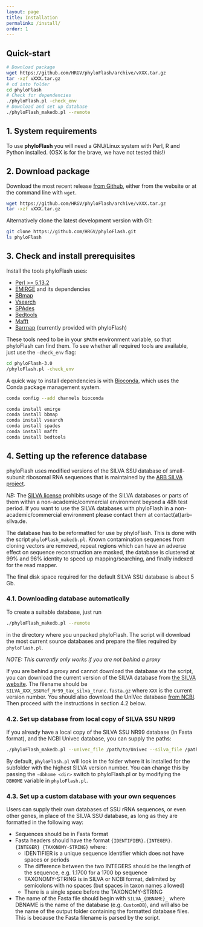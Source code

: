 ```yaml
---
layout: page
title: Installation
permalink: /install/
order: 1
---
```


## Quick-start

```bash
# Download package
wget https://github.com/HRGV/phyloFlash/archive/vXXX.tar.gz  
tar -xzf vXXX.tar.gz
# cd into folder
cd phyloFlash
# Check for dependencies
./phyloFlash.pl -check_env
# Download and set up database
./phyloFlash_makedb.pl --remote
```

## 1. System requirements

To use **phyloFlash** you will need a GNU/Linux system with Perl, R and
Python installed. (OSX is for the brave, we have not tested this!)

## 2. Download package

Download the most recent release [from Github](https://github.com/HRGV/phyloFlash/releases), either from the website or at the command line with `wget`.

```bash
wget https://github.com/HRGV/phyloFlash/archive/vXXX.tar.gz  
tar -xzf vXXX.tar.gz
```

Alternatively clone the latest development version with Git:

```bash
git clone https://github.com/HRGV/phyloFlash.git
ls phyloFlash
```

## 3. Check and install prerequisites

Install the tools phyloFlash uses:

 - [Perl >= 5.13.2](http://www.perl.org/get.html)
 - [EMIRGE](https://github.com/csmiller/EMIRGE) and its dependencies
 - [BBmap](http://sourceforge.net/projects/bbmap/)
 - [Vsearch](https://github.com/torognes/vsearch)
 - [SPAdes](http://bioinf.spbau.ru/spades)
 - [Bedtools](https://github.com/arq5x/bedtools2)
 - [Mafft](http://mafft.cbrc.jp/alignment/software/)
 - [Barrnap](https://github.com/tseemann/barrnap) (currently provided with phyloFlash)

These tools need to be in your `$PATH` environment variable, so that phyloFlash can find them. To see whether all required tools are available, just use the `-check_env` flag:

```bash
cd phyloFlash-3.0
/phyloFlash.pl -check_env
```

A quick way to install dependencies is with [Bioconda](https://bioconda.github.io/), which uses the Conda package management system.

```bash
conda config --add channels bioconda

conda install emirge
conda install bbmap
conda install vsearch
conda install spades
conda install mafft
conda install bedtools
```

## 4. Setting up the reference database

phyloFlash uses modified versions of the SILVA SSU database of small-subunit ribosomal RNA sequences that is maintained by the [ARB SILVA project](www.arb-silva.de).

*NB:* The [SILVA license](http://www.arb-silva.de/fileadmin/silva_databases/current/LICENSE.txt) prohibits usage of the SILVA databases or parts of them within a non-academic/commercial environment beyond a 48h test period. If you want to use the SILVA databases with phyloFlash in a non-academic/commercial environment please contact them at contact(at)arb-silva.de.

The database has to be reformatted for use by phyloFlash. This is done with the script `phyloFlash_makedb.pl`. Known contamination sequences from cloning vectors are removed, repeat regions which can have an adverse effect on sequence reconstruction are masked, the database is clustered at 99% and 96% identity to speed up mapping/searching, and finally indexed for the read mapper.

The final disk space required for the default SILVA SSU database is about 5 Gb.

### 4.1. Downloading database automatically

To create a suitable database, just run

```bash
./phyloFlash_makedb.pl --remote
```

in the directory where you unpacked phyloFlash. The script will download the most current source databases and prepare the files required by `phyloFlash.pl`.

*NOTE: This currently only works if you are not behind a proxy*

If you are behind a proxy and cannot download the database via the script, you can download the current version of the SILVA database from [the SILVA website](https://www.arb-silva.de/no_cache/download/archive/current/Exports/). The filename should be `SILVA_XXX_SSURef_Nr99_tax_silva_trunc.fasta.gz` where `XXX` is the current version number. You should also download the UniVec database [from NCBI](https://www.ncbi.nlm.nih.gov/tools/vecscreen/univec/). Then proceed with the instructions in section 4.2 below.

### 4.2. Set up database from local copy of SILVA SSU NR99

If you already have a local copy of the SILVA SSU NR99 database (in Fasta format), and the NCBI Univec database, you can supply the paths:

```bash
./phyloFlash_makedb.pl --univec_file /path/to/Univec --silva_file /path/to/SILVA_128_SSURef_Nr99_tax_silva_trunc.fasta.gz
```
By default, `phyloFlash.pl` will look in the folder where it is installed for the subfolder with the highest SILVA version number. You can change this by passing the `-dbhome <dir>` switch to phyloFlash.pl or by modifying the `DBHOME` variable in `phyloFlash.pl`.

### 4.3. Set up a custom database with your own sequences

Users can supply their own databases of SSU rRNA sequences, or even other genes, in place of the SILVA SSU database, as long as they are formatted in the following way:

 - Sequences should be in Fasta format
 - Fasta headers should have the format `{IDENTIFIER}.{INTEGER}.{INTEGER} {TAXONOMY-STRING}` where:
   - IDENTIFIER is a unique sequence identifier which does not have spaces or periods
   - The difference between the two INTEGERS should be the length of the sequence, e.g. 1.1700 for a 1700 bp sequence
   - TAXONOMY-STRING is in SILVA or NCBI format, delimited by semicolons with no spaces (but spaces in taxon names allowed)
   - There is a single space before the TAXONOMY-STRING
 - The name of the Fasta file should begin with `SILVA_{DBNAME}_` where DBNAME is the name of the database (e.g. `CustomDB`), and will also be the name of the output folder containing the formatted database files. This is because the Fasta filename is parsed by the script.
